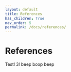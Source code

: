 ```yaml
---
layout: default
title: References
has_children: True
nav_order: 5
permalink: /docs/references/
---
```


# References
Test! 3!
beep boop beep
